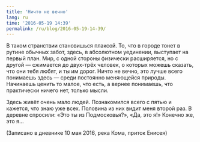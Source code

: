 ```yaml
---
title: 'Ничто не вечно'
lang: ru
time: '2016-05-19 14:39'
permalink: /ru/blog/2016-05-19-14-39/
---
```


В таком странствии становишься плаксой. То, что в городе тонет в рутине обычных забот, здесь, в абсолютном уединении, выступает на первый план. Мир, с одной стороны физически расширяется, но с другой&nbsp;— сжимается до двух-трёх человек, о которых можешь сказать, что они тебя любят, и ты им дорог. Ничто не вечно, это лучше всего понимаешь здесь&nbsp;— среди постоянно меняющейся природы. Начинаешь ценить то малое, что есть, а вернее понимаешь, что практически ничего нет, только мысли.

Здесь живёт очень мало людей. Познакомился всего с пятью и кажется, что знаю уже всех. Половина из них видит меня второй раз. В деревне спросили: «Это ты из Подмосковья?», «Да, это я!» Конечно же, это я...

(Записано в дневнике 10&nbsp;мая&nbsp;2016, река Кома, приток Енисея)
